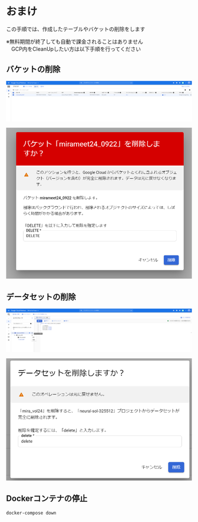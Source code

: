 # おまけ
この手順では、作成したテーブルやバケットの削除をします  

※無料期間が終了しても自動で課金されることはありません  
　GCP内をCleanUpしたい方は以下手順を行ってください  

## バケットの削除  
![](img/bucket_delete.png)  

![](img/bucket_delete2.png)  


## データセットの削除  
![](img/table_delete.png)  

![](img/table_delete2.png)  


## Dockerコンテナの停止  
```
docker-compose down
```

